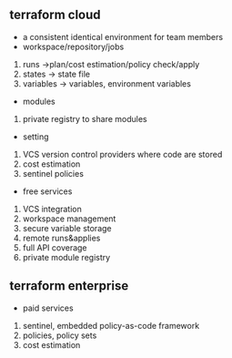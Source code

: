 ## terraform cloud
* a consistent identical environment for team members
* workspace/repository/jobs
1. runs ->plan/cost estimation/policy check/apply
2. states -> state file
3. variables -> variables, environment variables
* modules
1. private registry to share modules
* setting
1. VCS version control providers where code are stored
2. cost estimation
3. sentinel policies
* free services
1. VCS integration
2. workspace management
3. secure variable storage
4. remote runs&applies
5. full API coverage
6. private module registry

## terraform enterprise
* paid services
1. sentinel, embedded policy-as-code framework
2. policies, policy sets
3. cost estimation
